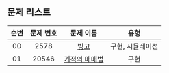 ## 문제 리스트

|          순번          |       문제 번호         |        문제 이름         |        유형         |
| :-----: | :-----: | :-----: | :-----: | 
| 00 | 2578 | <a href="https://www.acmicpc.net/problem/2578">빙고</a> | 구현, 시뮬레이션 |
| 01 | 20546 | <a href="https://www.acmicpc.net/problem/20546">기적의 매매법</a> | 구현 |